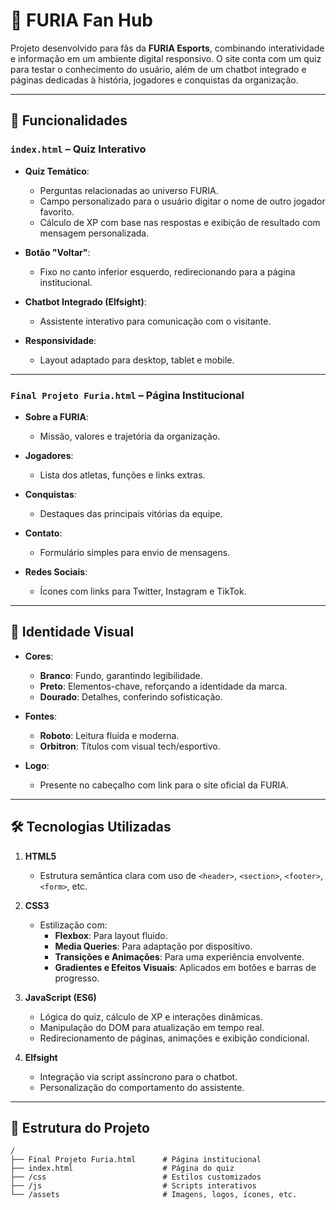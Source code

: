 # 🐾 FURIA Fan Hub

Projeto desenvolvido para fãs da **FURIA Esports**, combinando interatividade e informação em um ambiente digital responsivo. O site conta com um quiz para testar o conhecimento do usuário, além de um chatbot integrado e páginas dedicadas à história, jogadores e conquistas da organização.

---

## 🚀 Funcionalidades

### **`index.html` – Quiz Interativo**
- **Quiz Temático**:
  - Perguntas relacionadas ao universo FURIA.
  - Campo personalizado para o usuário digitar o nome de outro jogador favorito.
  - Cálculo de XP com base nas respostas e exibição de resultado com mensagem personalizada.

- **Botão "Voltar"**:
  - Fixo no canto inferior esquerdo, redirecionando para a página institucional.

- **Chatbot Integrado (Elfsight)**:
  - Assistente interativo para comunicação com o visitante.

- **Responsividade**:
  - Layout adaptado para desktop, tablet e mobile.

---

### **`Final Projeto Furia.html` – Página Institucional**
- **Sobre a FURIA**:
  - Missão, valores e trajetória da organização.

- **Jogadores**:
  - Lista dos atletas, funções e links extras.

- **Conquistas**:
  - Destaques das principais vitórias da equipe.

- **Contato**:
  - Formulário simples para envio de mensagens.

- **Redes Sociais**:
  - Ícones com links para Twitter, Instagram e TikTok.

---

## 🎨 Identidade Visual

- **Cores**:
  - **Branco**: Fundo, garantindo legibilidade.
  - **Preto**: Elementos-chave, reforçando a identidade da marca.
  - **Dourado**: Detalhes, conferindo sofisticação.

- **Fontes**:
  - **Roboto**: Leitura fluida e moderna.
  - **Orbitron**: Títulos com visual tech/esportivo.

- **Logo**:
  - Presente no cabeçalho com link para o site oficial da FURIA.

---

## 🛠️ Tecnologias Utilizadas

1. **HTML5**  
   - Estrutura semântica clara com uso de `<header>`, `<section>`, `<footer>`, `<form>`, etc.

2. **CSS3**  
   - Estilização com:
     - **Flexbox**: Para layout fluido.
     - **Media Queries**: Para adaptação por dispositivo.
     - **Transições e Animações**: Para uma experiência envolvente.
     - **Gradientes e Efeitos Visuais**: Aplicados em botões e barras de progresso.

3. **JavaScript (ES6)**  
   - Lógica do quiz, cálculo de XP e interações dinâmicas.
   - Manipulação do DOM para atualização em tempo real.
   - Redirecionamento de páginas, animações e exibição condicional.

4. **Elfsight**  
   - Integração via script assíncrono para o chatbot.
   - Personalização do comportamento do assistente.

---

## 📂 Estrutura do Projeto

```plaintext
/
├── Final Projeto Furia.html      # Página institucional
├── index.html                    # Página do quiz
├── /css                          # Estilos customizados
├── /js                           # Scripts interativos
└── /assets                       # Imagens, logos, ícones, etc.
